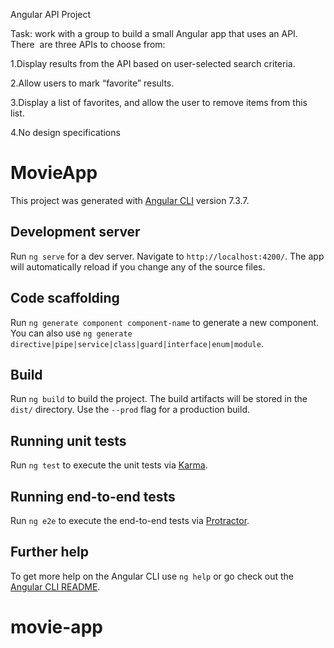 Angular API Project


Task: work	with	a	group	to	build	a	small	Angular	app	that	uses	an	API.	There  are	three	APIs	to	choose	from: 

1.Display	results	from	the	API	based	on	user-selected	search	criteria.   

2.Allow	users	to	mark	“favorite”	results.  

3.Display	a	list	of	favorites,	and	allow	the	user	to	remove	items	from	this	list.  

4.No design specifications

# MovieApp

This project was generated with [Angular CLI](https://github.com/angular/angular-cli) version 7.3.7.

## Development server

Run `ng serve` for a dev server. Navigate to `http://localhost:4200/`. The app will automatically reload if you change any of the source files.

## Code scaffolding

Run `ng generate component component-name` to generate a new component. You can also use `ng generate directive|pipe|service|class|guard|interface|enum|module`.

## Build

Run `ng build` to build the project. The build artifacts will be stored in the `dist/` directory. Use the `--prod` flag for a production build.

## Running unit tests

Run `ng test` to execute the unit tests via [Karma](https://karma-runner.github.io).

## Running end-to-end tests

Run `ng e2e` to execute the end-to-end tests via [Protractor](http://www.protractortest.org/).

## Further help

To get more help on the Angular CLI use `ng help` or go check out the [Angular CLI README](https://github.com/angular/angular-cli/blob/master/README.md).
# movie-app
